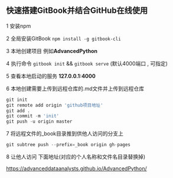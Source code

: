 ## 快速搭建GitBook并结合GitHub在线使用

1 安装npm

2 全局安装GitBook  `npm install -g gitbook-cli`

3 本地创建项目 例如**AdvancedPython**

4 执行命令 `gitbook init`    && `gitbook serve`  (默认4000端口 , 可指定)

5 查看本地启动的服务 **127.0.0.1:4000**  

6 本地创建需要上传到远程仓库的.md文件并上传到远程仓库

```python
git init
git remote add origin 'github项目地址'
git add .
git commit -m 'init' 
git push -u origin master
```

7 将远程文件的_book目录推到供他人访问的分支上

```python
git subtree push --prefix=_book origin gh-pages
```

8 让他人访问 下面地址(对应的个人名称和文件名目录替换掉)

https://advanceddataanalysts.github.io/AdvancedPython/

